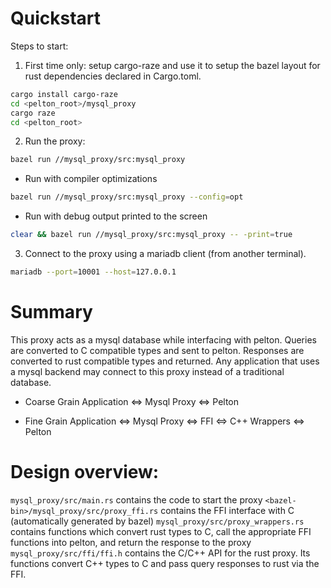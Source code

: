 # Quickstart

Steps to start:
1. First time only: setup cargo-raze and use it to setup the bazel layout for
rust dependencies declared in Cargo.toml.
```bash
cargo install cargo-raze
cd <pelton_root>/mysql_proxy
cargo raze
cd <pelton_root>
```

2. Run the proxy:
```bash
bazel run //mysql_proxy/src:mysql_proxy
```

- Run with compiler optimizations
```bash
bazel run //mysql_proxy/src:mysql_proxy --config=opt
```

- Run with debug output printed to the screen
```bash
clear && bazel run //mysql_proxy/src:mysql_proxy -- -print=true
```

3. Connect to the proxy using a mariadb client (from another terminal).
```bash
mariadb --port=10001 --host=127.0.0.1
```

# Summary
This proxy acts as a mysql database while interfacing with pelton. Queries are converted to C compatible types and sent to pelton. Responses are converted to rust compatible types and returned. Any application that uses a mysql backend may connect to this proxy instead of a traditional database.

- Coarse Grain
Application <=> Mysql Proxy <=> Pelton

- Fine Grain
Application <=> Mysql Proxy <=> FFI <=> C++ Wrappers <=> Pelton

# Design overview:
`mysql_proxy/src/main.rs` contains the code to start the proxy
`<bazel-bin>/mysql_proxy/src/proxy_ffi.rs` contains the FFI interface with C (automatically generated by bazel)
`mysql_proxy/src/proxy_wrappers.rs` contains functions which convert rust types to C, call the appropriate FFI functions into pelton, and return the response to the proxy
`mysql_proxy/src/ffi/ffi.h` contains the C/C++ API for the rust proxy. Its functions convert C++ types to C and pass query responses to rust via the FFI.  

